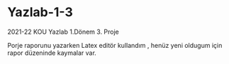 # Yazlab-1-3
2021-22 KOU Yazlab 1.Dönem 3. Proje 

Porje raporunu yazarken Latex editör kullandım , henüz yeni oldugum için rapor düzeninde kaymalar var.  

